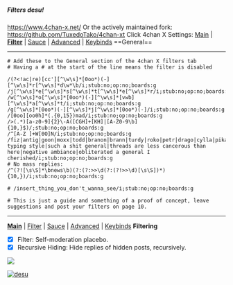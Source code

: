 ##### Filters desu!
https://www.4chan-x.net/
Or the actively maintained fork: https://github.com/TuxedoTako/4chan-xt
Click 4chan X Settings:
[Main](https://rentry.org/desshyou) | [**Filter**](https://rentry.org/desshyou) | [Sauce](https://rentry.org/desshyou) | [Advanced](https://rentry.org/desshyou) | [Keybinds](https://rentry.org/desshyou)
==General==
***
```
# Add these to the General section of the 4chan X filters tab
# Having a # at the start of the line means the filter is disabled

/(?<!ac|re)[cс'][^\w\s]*[0oо*)(-][^\w\s]*r[^\w\s]*d\w*\b/i;stub:no;op:no;boards:g
/j[^\w\s]*e[^\w\s]*s[^\w\s]*t[^\w\s]*e[^\w\s]*r/i;stub:no;op:no;boards:g
/w[^\w\s]*o[^\w\s]*[0oо*)(-][^\w\s]*[vwb][^\w\s]*a[^\w\s]*t/i;stub:no;op:no;boards:g
/g[^\w\s]*[0oо*)(-][^\w\s]*j[^\w\s]*[0oо*)(-]/i;stub:no;op:no;boards:g
/[0oо][оo0h]*(.{0,15})mad/i;stub:no;op:no;boards:g
/>(.*)[a-z0-9]{2}\-A([CGH]+[KH]|[A-Z0-9\b]{10,}$)/;stub:no;op:no;boards:g
/^[A-Z ]+W[0O]N/i;stub:no;op:no;boards:g
/fiz|antig|goon|moxx|todd|branon|brann|turdy|roko|petr|drago|cylla|pikap|pikag|locust|makie|zigger|burger|puncher|rizzl|distinct typing style|such a shit general|threads are less cancerous than here|negative ambiance|obliterated a general I cherished/i;stub:no;op:no;boards:g
# No mass replies:
/^(?![\s\S]*\bnews\b)(?:(?:>>\d(?:(?!>>\d)[\s\S])*){10,})/i;stub:no;op:no;boards:g

# /insert_thing_you_don't_wanna_see/i;stub:no;op:no;boards:g

# This is just a guide and something of a proof of concept, leave suggestions and post your filters on page 10.

```
***
[**Main**](https://rentry.org/desshyou) | [Filter](https://rentry.org/desshyou) | [Sauce](https://rentry.org/desshyou) | [Advanced](https://rentry.org/desshyou) | [Keybinds](https://rentry.org/desshyou)
**Filtering**
- [x] Filter: Self-moderation placebo.
- [x] Recursive Hiding: Hide replies of hidden posts, recursively.

![](desu)

 [![desu](https://files.catbox.moe/lb3cv2.png)](https://rentry.org/desdesdesuu)